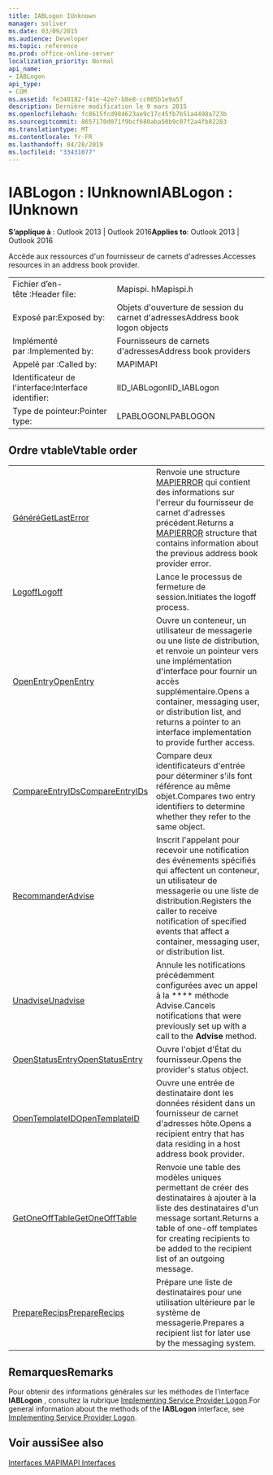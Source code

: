 ```yaml
---
title: IABLogon IUnknown
manager: soliver
ms.date: 03/09/2015
ms.audience: Developer
ms.topic: reference
ms.prod: office-online-server
localization_priority: Normal
api_name:
- IABLogon
api_type:
- COM
ms.assetid: fe340182-f41e-42e7-b8e8-cc005b1e9a5f
description: Dernière modification le 9 mars 2015
ms.openlocfilehash: fc8615fcd984623ae9c17c45fb7b51a4498a723b
ms.sourcegitcommit: 8657170d071f9bcf680aba50b9c07f2a4fb82283
ms.translationtype: MT
ms.contentlocale: fr-FR
ms.lasthandoff: 04/28/2019
ms.locfileid: "33431077"
---
```

# <a name="iablogon--iunknown"></a><span data-ttu-id="c8c28-103">IABLogon : IUnknown</span><span class="sxs-lookup"><span data-stu-id="c8c28-103">IABLogon : IUnknown</span></span>

  
  
<span data-ttu-id="c8c28-104">**S’applique à** : Outlook 2013 | Outlook 2016</span><span class="sxs-lookup"><span data-stu-id="c8c28-104">**Applies to**: Outlook 2013 | Outlook 2016</span></span> 
  
<span data-ttu-id="c8c28-105">Accède aux ressources d'un fournisseur de carnets d'adresses.</span><span class="sxs-lookup"><span data-stu-id="c8c28-105">Accesses resources in an address book provider.</span></span>
  
|||
|:-----|:-----|
|<span data-ttu-id="c8c28-106">Fichier d’en-tête :</span><span class="sxs-lookup"><span data-stu-id="c8c28-106">Header file:</span></span>  <br/> |<span data-ttu-id="c8c28-107">Mapispi. h</span><span class="sxs-lookup"><span data-stu-id="c8c28-107">Mapispi.h</span></span>  <br/> |
|<span data-ttu-id="c8c28-108">Exposé par:</span><span class="sxs-lookup"><span data-stu-id="c8c28-108">Exposed by:</span></span>  <br/> |<span data-ttu-id="c8c28-109">Objets d'ouverture de session du carnet d'adresses</span><span class="sxs-lookup"><span data-stu-id="c8c28-109">Address book logon objects</span></span>  <br/> |
|<span data-ttu-id="c8c28-110">Implémenté par :</span><span class="sxs-lookup"><span data-stu-id="c8c28-110">Implemented by:</span></span>  <br/> |<span data-ttu-id="c8c28-111">Fournisseurs de carnets d'adresses</span><span class="sxs-lookup"><span data-stu-id="c8c28-111">Address book providers</span></span>  <br/> |
|<span data-ttu-id="c8c28-112">Appelé par :</span><span class="sxs-lookup"><span data-stu-id="c8c28-112">Called by:</span></span>  <br/> |<span data-ttu-id="c8c28-113">MAPI</span><span class="sxs-lookup"><span data-stu-id="c8c28-113">MAPI</span></span>  <br/> |
|<span data-ttu-id="c8c28-114">Identificateur de l'interface:</span><span class="sxs-lookup"><span data-stu-id="c8c28-114">Interface identifier:</span></span>  <br/> |<span data-ttu-id="c8c28-115">IID_IABLogon</span><span class="sxs-lookup"><span data-stu-id="c8c28-115">IID_IABLogon</span></span>  <br/> |
|<span data-ttu-id="c8c28-116">Type de pointeur:</span><span class="sxs-lookup"><span data-stu-id="c8c28-116">Pointer type:</span></span>  <br/> |<span data-ttu-id="c8c28-117">LPABLOGON</span><span class="sxs-lookup"><span data-stu-id="c8c28-117">LPABLOGON</span></span>  <br/> |
   
## <a name="vtable-order"></a><span data-ttu-id="c8c28-118">Ordre vtable</span><span class="sxs-lookup"><span data-stu-id="c8c28-118">Vtable order</span></span>

|||
|:-----|:-----|
|[<span data-ttu-id="c8c28-119">Généré</span><span class="sxs-lookup"><span data-stu-id="c8c28-119">GetLastError</span></span>](iablogon-getlasterror.md) <br/> |<span data-ttu-id="c8c28-120">Renvoie une structure [MAPIERROR](mapierror.md) qui contient des informations sur l'erreur du fournisseur de carnet d'adresses précédent.</span><span class="sxs-lookup"><span data-stu-id="c8c28-120">Returns a [MAPIERROR](mapierror.md) structure that contains information about the previous address book provider error.</span></span>  <br/> |
|[<span data-ttu-id="c8c28-121">Logoff</span><span class="sxs-lookup"><span data-stu-id="c8c28-121">Logoff</span></span>](iablogon-logoff.md) <br/> |<span data-ttu-id="c8c28-122">Lance le processus de fermeture de session.</span><span class="sxs-lookup"><span data-stu-id="c8c28-122">Initiates the logoff process.</span></span>  <br/> |
|[<span data-ttu-id="c8c28-123">OpenEntry</span><span class="sxs-lookup"><span data-stu-id="c8c28-123">OpenEntry</span></span>](iablogon-openentry.md) <br/> |<span data-ttu-id="c8c28-124">Ouvre un conteneur, un utilisateur de messagerie ou une liste de distribution, et renvoie un pointeur vers une implémentation d'interface pour fournir un accès supplémentaire.</span><span class="sxs-lookup"><span data-stu-id="c8c28-124">Opens a container, messaging user, or distribution list, and returns a pointer to an interface implementation to provide further access.</span></span>  <br/> |
|[<span data-ttu-id="c8c28-125">CompareEntryIDs</span><span class="sxs-lookup"><span data-stu-id="c8c28-125">CompareEntryIDs</span></span>](iablogon-compareentryids.md) <br/> |<span data-ttu-id="c8c28-126">Compare deux identificateurs d'entrée pour déterminer s'ils font référence au même objet.</span><span class="sxs-lookup"><span data-stu-id="c8c28-126">Compares two entry identifiers to determine whether they refer to the same object.</span></span>  <br/> |
|[<span data-ttu-id="c8c28-127">Recommander</span><span class="sxs-lookup"><span data-stu-id="c8c28-127">Advise</span></span>](iablogon-advise.md) <br/> |<span data-ttu-id="c8c28-128">Inscrit l'appelant pour recevoir une notification des événements spécifiés qui affectent un conteneur, un utilisateur de messagerie ou une liste de distribution.</span><span class="sxs-lookup"><span data-stu-id="c8c28-128">Registers the caller to receive notification of specified events that affect a container, messaging user, or distribution list.</span></span>  <br/> |
|[<span data-ttu-id="c8c28-129">Unadvise</span><span class="sxs-lookup"><span data-stu-id="c8c28-129">Unadvise</span></span>](iablogon-unadvise.md) <br/> |<span data-ttu-id="c8c28-130">Annule les notifications précédemment configurées avec un appel à la \*\*\*\* méthode Advise.</span><span class="sxs-lookup"><span data-stu-id="c8c28-130">Cancels notifications that were previously set up with a call to the **Advise** method.</span></span>  <br/> |
|[<span data-ttu-id="c8c28-131">OpenStatusEntry</span><span class="sxs-lookup"><span data-stu-id="c8c28-131">OpenStatusEntry</span></span>](iablogon-openstatusentry.md) <br/> |<span data-ttu-id="c8c28-132">Ouvre l'objet d'État du fournisseur.</span><span class="sxs-lookup"><span data-stu-id="c8c28-132">Opens the provider's status object.</span></span>  <br/> |
|[<span data-ttu-id="c8c28-133">OpenTemplateID</span><span class="sxs-lookup"><span data-stu-id="c8c28-133">OpenTemplateID</span></span>](iablogon-opentemplateid.md) <br/> |<span data-ttu-id="c8c28-134">Ouvre une entrée de destinataire dont les données résident dans un fournisseur de carnet d'adresses hôte.</span><span class="sxs-lookup"><span data-stu-id="c8c28-134">Opens a recipient entry that has data residing in a host address book provider.</span></span>  <br/> |
|[<span data-ttu-id="c8c28-135">GetOneOffTable</span><span class="sxs-lookup"><span data-stu-id="c8c28-135">GetOneOffTable</span></span>](iablogon-getoneofftable.md) <br/> |<span data-ttu-id="c8c28-136">Renvoie une table des modèles uniques permettant de créer des destinataires à ajouter à la liste des destinataires d'un message sortant.</span><span class="sxs-lookup"><span data-stu-id="c8c28-136">Returns a table of one-off templates for creating recipients to be added to the recipient list of an outgoing message.</span></span>  <br/> |
|[<span data-ttu-id="c8c28-137">PrepareRecips</span><span class="sxs-lookup"><span data-stu-id="c8c28-137">PrepareRecips</span></span>](iablogon-preparerecips.md) <br/> |<span data-ttu-id="c8c28-138">Prépare une liste de destinataires pour une utilisation ultérieure par le système de messagerie.</span><span class="sxs-lookup"><span data-stu-id="c8c28-138">Prepares a recipient list for later use by the messaging system.</span></span>  <br/> |
   
## <a name="remarks"></a><span data-ttu-id="c8c28-139">Remarques</span><span class="sxs-lookup"><span data-stu-id="c8c28-139">Remarks</span></span>

<span data-ttu-id="c8c28-140">Pour obtenir des informations générales sur les méthodes de l'interface **IABLogon** , consultez la rubrique [Implementing Service Provider Logon](implementing-service-provider-logon.md).</span><span class="sxs-lookup"><span data-stu-id="c8c28-140">For general information about the methods of the **IABLogon** interface, see [Implementing Service Provider Logon](implementing-service-provider-logon.md).</span></span>
  
## <a name="see-also"></a><span data-ttu-id="c8c28-141">Voir aussi</span><span class="sxs-lookup"><span data-stu-id="c8c28-141">See also</span></span>



[<span data-ttu-id="c8c28-142">Interfaces MAPI</span><span class="sxs-lookup"><span data-stu-id="c8c28-142">MAPI Interfaces</span></span>](mapi-interfaces.md)

